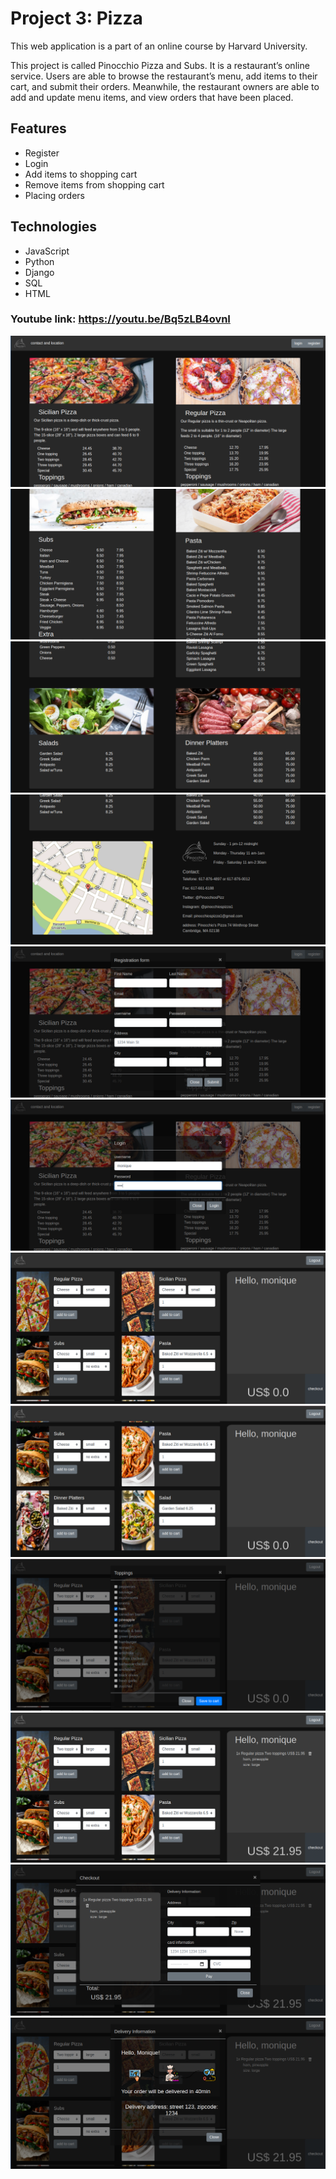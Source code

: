 # Project 3: Pizza

This web application is a part of an online course by Harvard University.

This project is called Pinocchio Pizza and Subs. It is a restaurant’s online service. Users are able to browse the restaurant’s menu, add items to their cart, and submit their orders. Meanwhile, the restaurant owners are able to add and update menu items, and view orders that have been placed.

## Features

- Register
- Login
- Add items to shopping cart
- Remove items from shopping cart
- Placing orders

## Technologies

- JavaScript
- Python
- Django
- SQL
- HTML

### Youtube link: https://youtu.be/Bq5zLB4ovnI

![image1](/snapshots/1.png)
![image2](/snapshots/2.png)
![image3](/snapshots/3.png)
![image4](/snapshots/4.png)
![image5](/snapshots/5.png)
![image6](/snapshots/6.png)
![image7](/snapshots/7.png)
![image8](/snapshots/8.png)
![image9](/snapshots/9.png)
![image10](/snapshots/10.png)
![image11](/snapshots/11.png)
![image12](/snapshots/12.png)
